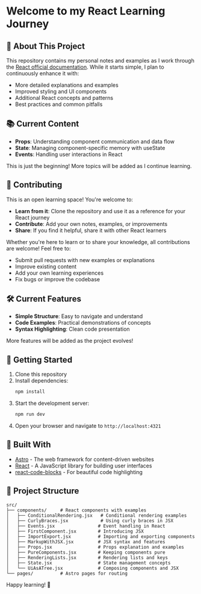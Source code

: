 # Welcome to my React Learning Journey

## 📝 About This Project

This repository contains my personal notes and examples as I work through the [React official documentation](https://react.dev/). While it starts simple, I plan to continuously enhance it with:

- More detailed explanations and examples
- Improved styling and UI components
- Additional React concepts and patterns
- Best practices and common pitfalls

## 📚 Current Content

- **Props**: Understanding component communication and data flow
- **State**: Managing component-specific memory with useState
- **Events**: Handling user interactions in React

This is just the beginning! More topics will be added as I continue learning.

## 🤝 Contributing

This is an open learning space! You're welcome to:

- **Learn from it**: Clone the repository and use it as a reference for your React journey
- **Contribute**: Add your own notes, examples, or improvements
- **Share**: If you find it helpful, share it with other React learners

Whether you're here to learn or to share your knowledge, all contributions are welcome! Feel free to:

- Submit pull requests with new examples or explanations
- Improve existing content
- Add your own learning experiences
- Fix bugs or improve the codebase

## 🛠️ Current Features

- **Simple Structure**: Easy to navigate and understand
- **Code Examples**: Practical demonstrations of concepts
- **Syntax Highlighting**: Clean code presentation

More features will be added as the project evolves!

## 🚀 Getting Started

1. Clone this repository
2. Install dependencies:
   ```sh
   npm install
   ```
3. Start the development server:
   ```sh
   npm run dev
   ```
4. Open your browser and navigate to `http://localhost:4321`

## 🔧 Built With

- [Astro](https://astro.build) - The web framework for content-driven websites
- [React](https://react.dev) - A JavaScript library for building user interfaces
- [react-code-blocks](https://www.npmjs.com/package/react-code-blocks) - For beautiful code highlighting

## 📖 Project Structure

```
src/
├── components/     # React components with examples
│   ├── ConditionalRendering.jsx   # Conditional rendering examples
│   ├── CurlyBraces.jsx            # Using curly braces in JSX
│   ├── Events.jsx                # Event handling in React
│   ├── FirstComponent.jsx        # Introducing JSX
│   ├── ImportExport.jsx          # Importing and exporting components
│   ├── MarkupWithJSX.jsx         # JSX syntax and features
│   ├── Props.jsx                 # Props explanation and examples
│   ├── PureComponents.jsx        # Keeping components pure
│   ├── RenderingLists.jsx        # Rendering lists and keys
│   ├── State.jsx                 # State management concepts
│   └── UiAsATree.jsx             # Composing components and JSX
└── pages/          # Astro pages for routing
```

Happy learning! 🎉

